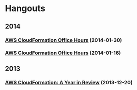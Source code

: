 # Hangouts
## 2014
### [AWS CloudFormation Office Hours](20140130_cfn/README.md) (2014-01-30)
### [AWS CloudFormation Office Hours](20140116_cfn/README.md) (2014-01-16)
## 2013
### [AWS CloudFormation: A Year in Review](20131220_cfn/README.md) (2013-12-20)